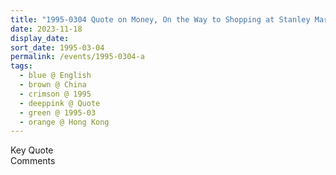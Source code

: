 ```yaml
---
title: "1995-0304 Quote on Money, On the Way to Shopping at Stanley Markets before Lunch, Hong Kong, China"
date: 2023-11-18
display_date: 
sort_date: 1995-03-04
permalink: /events/1995-0304-a
tags:
  - blue @ English
  - brown @ China
  - crimson @ 1995
  - deeppink @ Quote
  - green @ 1995-03
  - orange @ Hong Kong
---
```


<wave-list>
  <list-title color="green" width="75">Key Quote</list-title>
  <list-item color="BlanchedAlmond"  width="200"></list-item>
  <list-item color="Lavender"></list-item>
  <list-item color="BlanchedAlmond"></list-item>
</wave-list>

<br>

<wave-list>
  <list-title color="green" width="75">Comments</list-title>
  <list-item color="BlanchedAlmond"  width="200"></list-item>
  <list-item color="Lavender"></list-item>
  <list-item color="BlanchedAlmond"></list-item>
</wave-list>